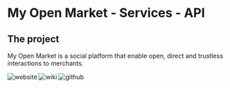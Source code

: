 # My Open Market - Services - API

## The project

My Open Market is a social platform that enable open, direct and trustless interactions to merchants.

[<img align="left" alt="website" src="https://img.shields.io/badge/website-%23253C78.svg?&style=for-the-badge&logo=wikidata&logoColor=white" />](https://myopen.market)

[<img align="left" alt="wiki" src="https://img.shields.io/badge/company%20wiki-%23253C78.svg?&style=for-the-badge&logo=notion&logoColor=white" />](https://www.notion.so/Welcome-91df429a29f9439cae3c8b377a5b4882)

[<img align="left" alt="github" src="https://img.shields.io/badge/github-%23253C78.svg?&style=for-the-badge&logo=github&logoColor=white" />](https://blog.jterrazz.com)
